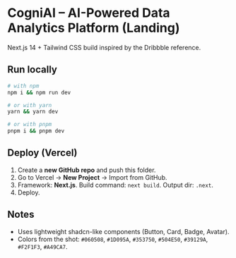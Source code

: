 # CogniAI – AI-Powered Data Analytics Platform (Landing)
Next.js 14 + Tailwind CSS build inspired by the Dribbble reference.

## Run locally
```bash
# with npm
npm i && npm run dev

# or with yarn
yarn && yarn dev

# or with pnpm
pnpm i && pnpm dev
```

## Deploy (Vercel)
1. Create a **new GitHub repo** and push this folder.
2. Go to Vercel → **New Project** → Import from GitHub.
3. Framework: **Next.js**. Build command: `next build`. Output dir: `.next`.
4. Deploy.

## Notes
- Uses lightweight shadcn-like components (Button, Card, Badge, Avatar).
- Colors from the shot: `#060508`, `#1D095A`, `#353750`, `#504E50`, `#39129A`, `#F2F1F3`, `#A49CA7`.
